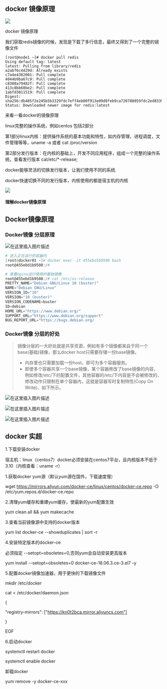 ## docker 镜像原理

![](.\pictures\docker生命周期.png)



docker 镜像原理

我们获取redis镜像的时候，发现是下载了多行信息，最终又得到了一个完整的镜像文件

```shell
[root@node1 ~]# docker pull redis
Using default tag: latest 
latest: Pulling from library/redis
a2abf6c4d29d: Already exists
c7a4e4382001: Pull complete
4044b9ba67c9: Pull complete
c8388a79482f: Pull complete
413c8bb60be2: Pull complete
1abfd3011519: Pull complete
Digest: sha256:db485f2e245b5b3329fdc7eff4eb00f913e09d8feb9ca720788059fdc2ed8339
Status: Downloaded newer image for redis:latest
```

来看一看docker的镜像原理

linux完整的操作系统，例如centos 包括2部分

第1部分linux内核：提供操作系统的基本功能和特性，如内存管理，进程调度，文件管理等等，uname -a 或者 cat /proc/version

第2部分发行版本：在内核的基础上，开发不同应用程序，组成一个完整的操作系统。查看发行版本 cat/etc/*-release;

docker能够灵活的切换发行版本，让我们使用不同的系统.

docker快速切换不同的发行版本，内核使用的都是宿主机的内核



![](.\pictures\Screenshot_1.png)

#### 理解docker镜像原理

## Docker镜像原理

### Docker镜像 分层原理

![在这里插入图片描述](https://img-bc.icode.best/20210708163824246.png)

```powershell
# 进入正在运行的容器内
[root@docker01 ~]# docker exec -it 455ebd1b9508 bash
root@455ebd1b9508:/# 

# 查看nginx运行使用的基础镜像
root@455ebd1b9508:/# cat /etc/os-release 
PRETTY_NAME="Debian GNU/Linux 10 (buster)"
NAME="Debian GNU/Linux"
VERSION_ID="10"
VERSION="10 (buster)"
VERSION_CODENAME=buster
ID=debian
HOME_URL="https://www.debian.org/"
SUPPORT_URL="https://www.debian.org/support"
BUG_REPORT_URL="https://bugs.debian.org/
```

### Docker镜像 分层的好处

> 镜像分层的一大好处就是共享资源，例如有多个镜像都来自于同一个base(基础)镜像，那么docker host只需要存储一份base镜像。
>
> - 内存里也只需要加载一份host，即可为多个容器服务。
> - 即使多个容器共享一个base镜像，某个容器修改了base镜像的内容，例如修改/etc/下的配置文件，其他容器的/etc/下内容是不会被修改的，修改动作只限制在单个容器内，这就是容器写时复制特性(Copy On Write)，如下所示。

![在这里插入图片描述](https://img-bc.icode.best/20210708191031330.png)

![在这里插入图片描述](https://img-bc.icode.best/20210708184825341.png)

![在这里插入图片描述](https://img-bc.icode.best/20210708184633446.png)



## docker 实超

1.下载安装docker

宿主机：linux（centos7）docker必须安装在centos7平台，且内核版本不低于3.10（内核查看：uname -r）

 

1.获取docker yum源（默认yum源在国外，下载速度慢）

wget https://mirrors.aliyun.com/docker-ce/linux/centos/docker-ce.repo -O /etc/yum.repos.d/docker-ce.repo

 

2.清理yum缓存和重建yum缓存，使最新的yum配置生效

yum clean all && yum makecache 

 

3.查看当前镜像源中支持的docker版本

yum list docker-ce --showduplicates | sort -r

 

4.安装特定版本的docker-ce

必须指定 --setopt=obsoletes=0,否则yum会自动安装更高版本

yum install --setopt=obsoletes=0 docker-ce-18.06.3.ce-3.el7 -y

 

5.配置docker镜像加速器，用于更快的下载镜像文件

mkdir /etc/docker

cat <<EOF > /etc/docker/daemon.json

{

"registry-mirrors": ["https://kn0t2bca.mirror.aliyuncs.com"]

}

EOF

 

6.启动docker

systemctl restart docker

systemctl enable docker

 

卸载docker

yum remove -y docker-ce-xxx








